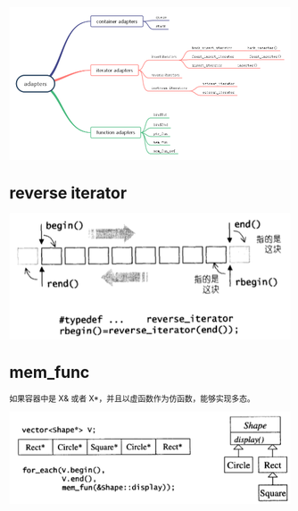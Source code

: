 ![](./img/adapters.png)

# reverse iterator

![](./img/reverse_iterator.png)

# mem_func

如果容器中是 X& 或者 X*，并且以虚函数作为仿函数，能够实现多态。

![](./img/mem_func.png)

